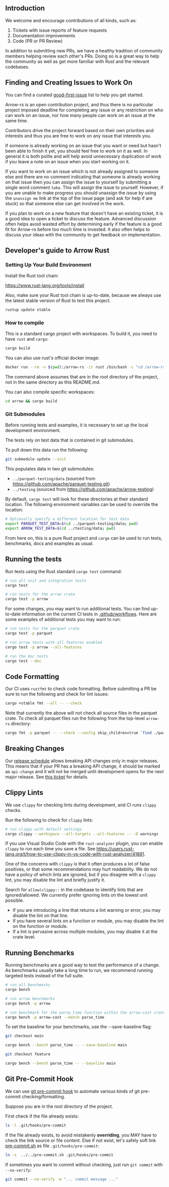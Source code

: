 <!---
  Licensed to the Apache Software Foundation (ASF) under one
  or more contributor license agreements.  See the NOTICE file
  distributed with this work for additional information
  regarding copyright ownership.  The ASF licenses this file
  to you under the Apache License, Version 2.0 (the
  "License"); you may not use this file except in compliance
  with the License.  You may obtain a copy of the License at

    http://www.apache.org/licenses/LICENSE-2.0

  Unless required by applicable law or agreed to in writing,
  software distributed under the License is distributed on an
  "AS IS" BASIS, WITHOUT WARRANTIES OR CONDITIONS OF ANY
  KIND, either express or implied.  See the License for the
  specific language governing permissions and limitations
  under the License.
-->

## Introduction

We welcome and encourage contributions of all kinds, such as:

1. Tickets with issue reports of feature requests
2. Documentation improvements
3. Code (PR or PR Review)

In addition to submitting new PRs, we have a healthy tradition of community
members helping review each other's PRs. Doing so is a great way to help the
community as well as get more familiar with Rust and the relevant codebases.

## Finding and Creating Issues to Work On

You can find a curated [good-first-issue] list to help you get started.

Arrow-rs is an open contribution project, and thus there is no particular
project imposed deadline for completing any issue or any restriction on who can
work on an issue, nor how many people can work on an issue at the same time.

Contributors drive the project forward based on their own priorities and
interests and thus you are free to work on any issue that interests you.

If someone is already working on an issue that you want or need but hasn't
been able to finish it yet, you should feel free to work on it as well. In
general it is both polite and will help avoid unnecessary duplication of work if
you leave a note on an issue when you start working on it.

If you want to work on an issue which is not already assigned to someone else
and there are no comment indicating that someone is already working on that
issue then you can assign the issue to yourself by submitting a single word
comment `take`. This will assign the issue to yourself. However, if you are
unable to make progress you should unassign the issue by using the `unassign me`
link at the top of the issue page (and ask for help if are stuck) so that
someone else can get involved in the work.

If you plan to work on a new feature that doesn't have an existing ticket, it is
a good idea to open a ticket to discuss the feature. Advanced discussion often
helps avoid wasted effort by determining early if the feature is a good fit for
Arrow-rs before too much time is invested. It also often helps to discuss your
ideas with the community to get feedback on implementation.

[good-first-issue]: https://github.com/apache/arrow-rs/issues?q=is%3Aissue+is%3Aopen+label%3A%22good+first+issue%22

## Developer's guide to Arrow Rust

### Setting Up Your Build Environment

Install the Rust tool chain:

https://www.rust-lang.org/tools/install

Also, make sure your Rust tool chain is up-to-date, because we always use the latest stable version of Rust to test this project.

```bash
rustup update stable
```

### How to compile

This is a standard cargo project with workspaces. To build it, you need to have `rust` and `cargo`:

```bash
cargo build
```

You can also use rust's official docker image:

```bash
docker run --rm -v $(pwd):/arrow-rs -it rust /bin/bash -c "cd /arrow-rs && rustup component add rustfmt && cargo build"
```

The command above assumes that are in the root directory of the project, not in the same
directory as this README.md.

You can also compile specific workspaces:

```bash
cd arrow && cargo build
```

### Git Submodules

Before running tests and examples, it is necessary to set up the local development environment.

The tests rely on test data that is contained in git submodules.

To pull down this data run the following:

```bash
git submodule update --init
```

This populates data in two git submodules:

- `../parquet-testing/data` (sourced from https://github.com/apache/parquet-testing.git)
- `../testing` (sourced from https://github.com/apache/arrow-testing)

By default, `cargo test` will look for these directories at their
standard location. The following environment variables can be used to override the location:

```bash
# Optionally specify a different location for test data
export PARQUET_TEST_DATA=$(cd ../parquet-testing/data; pwd)
export ARROW_TEST_DATA=$(cd ../testing/data; pwd)
```

From here on, this is a pure Rust project and `cargo` can be used to run tests, benchmarks, docs and examples as usual.

## Running the tests

Run tests using the Rust standard `cargo test` command:

```bash
# run all unit and integration tests
cargo test

# run tests for the arrow crate
cargo test -p arrow
```

For some changes, you may want to run additional tests. You can find up-to-date information on the current CI tests in [.github/workflows](https://github.com/apache/arrow-rs/tree/main/.github/workflows). Here are some examples of additional tests you may want to run:

```bash
# run tests for the parquet crate
cargo test -p parquet

# run arrow tests with all features enabled
cargo test -p arrow --all-features

# run the doc tests
cargo test --doc
```

## Code Formatting

Our CI uses `rustfmt` to check code formatting. Before submitting a
PR be sure to run the following and check for lint issues:

```bash
cargo +stable fmt --all -- --check
```

Note that currently the above will not check all source files in the parquet crate. To check all
parquet files run the following from the top-level `arrow-rs` directory:

```bash
cargo fmt -p parquet -- --check --config skip_children=true `find ./parquet -name "*.rs" \! -name format.rs`
```

## Breaking Changes

Our [release schedule] allows breaking API changes only in major releases.
This means that if your PR has a breaking API change, it should be marked as
`api-change` and it will not be merged until development opens for the next
major release. See [this ticket] for details.

[release schedule]: README.md#release-versioning-and-schedule
[this ticket]: https://github.com/apache/arrow-rs/issues/5907

## Clippy Lints

We use `clippy` for checking lints during development, and CI runs `clippy` checks.

Run the following to check for `clippy` lints:

```bash
# run clippy with default settings
cargo clippy --workspace --all-targets --all-features -- -D warnings

```

If you use Visual Studio Code with the `rust-analyzer` plugin, you can enable `clippy` to run each time you save a file. See https://users.rust-lang.org/t/how-to-use-clippy-in-vs-code-with-rust-analyzer/41881.

One of the concerns with `clippy` is that it often produces a lot of false positives, or that some recommendations may hurt readability. We do not have a policy of which lints are ignored, but if you disagree with a `clippy` lint, you may disable the lint and briefly justify it.

Search for `allow(clippy::` in the codebase to identify lints that are ignored/allowed. We currently prefer ignoring lints on the lowest unit possible.

- If you are introducing a line that returns a lint warning or error, you may disable the lint on that line.
- If you have several lints on a function or module, you may disable the lint on the function or module.
- If a lint is pervasive across multiple modules, you may disable it at the crate level.

## Running Benchmarks

Running benchmarks are a good way to test the performance of a change. As benchmarks usually take a long time to run, we recommend running targeted tests instead of the full suite.

```bash
# run all benchmarks
cargo bench

# run arrow benchmarks
cargo bench -p arrow

# run benchmark for the parse_time function within the arrow-cast crate
cargo bench -p arrow-cast --bench parse_time
```

To set the baseline for your benchmarks, use the --save-baseline flag:

```bash
git checkout main

cargo bench --bench parse_time -- --save-baseline main

git checkout feature

cargo bench --bench parse_time -- --baseline main
```

## Git Pre-Commit Hook

We can use [git pre-commit hook](https://git-scm.com/book/en/v2/Customizing-Git-Git-Hooks) to automate various kinds of git pre-commit checking/formatting.

Suppose you are in the root directory of the project.

First check if the file already exists:

```bash
ls -l .git/hooks/pre-commit
```

If the file already exists, to avoid mistakenly **overriding**, you MAY have to check
the link source or file content. Else if not exist, let's safely soft link [pre-commit.sh](pre-commit.sh) as file `.git/hooks/pre-commit`:

```bash
ln -s  ../../pre-commit.sh .git/hooks/pre-commit
```

If sometimes you want to commit without checking, just run `git commit` with `--no-verify`:

```bash
git commit --no-verify -m "... commit message ..."
```
